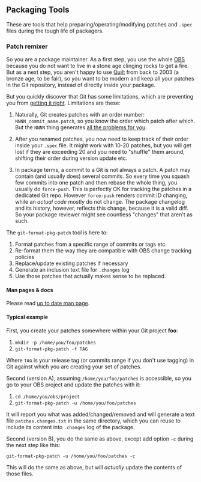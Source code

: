 ## Packaging Tools

These are tools that help preparing/operating/modifying patches and
`.spec` files during the tough life of packagers.

### Patch remixer

So you are a package maintainer. As a first step, you use the whole
[OBS](http://openbuildservice.org) because you do not want to live in
a stone age clinging rocks to get a fire. But as a next step, you
aren't happy to use [Quilt](http://savannah.nongnu.org/projects/quilt)
from back to 2003 (a bronze age, to be fair), so you want to
be modern and keep all your patches in the Git repository, instead of
directly inside your package.

But you quickly discover that Git has some limitations, which
are preventing you from
[getting it right](https://en.opensuse.org/openSUSE:Packaging_Patches_guidelines). Limitations
are these:

1. Naturally, Git creates patches with an order number:
   `NNNN_commit_name.patch`, so you know the order which patch after
   which. But the `NNNN` thing generates
   [all the problems for you](https://en.opensuse.org/openSUSE:Packaging_Patches_guidelines#Patch_naming). 

2. After you renamed patches, you now need to keep track of their
   order inside your `.spec` file. It might work with 10-20 patches,
   but you will get lost if they are exceeding 20 and you need to
   "shuffle" them around, shifting their order during version update
   etc.

3. In package terms, a commit to a Git is not always a patch. A patch
   may contain (and usually does) several commits. So every time you
   squash few commits into one patch and then rebase the whole
   thing, you usually do `force-push`. This is perfectly OK for
   tracking the patches in a dedicated Git repo. However `force-push`
   renders commit ID changing, while an _actual code_ mostly do not
   change. The package changelog and its history, however, reflects
   this change, because it is a valid diff. So your package reviewer
   might see countless "changes" that aren't as such.

The `git-format-pkg-patch` tool is here to:

1. Format patches from a specific range of commits or tags etc.
2. Re-format them the way they are compatible with OBS change tracking policies
3. Replace/update existing patches if necessary
4. Generate an inclusion text file for `.changes` log
5. Use those patches that actually makes sense to be replaced.

#### Man pages & docs

Please read [up to date man page](https://github.com/openSUSE/git-packaging-tools/blob/master/doc/git-format-pkg-patch.md).

#### Typical example

First, you create your patches somewhere within your Git project **foo**:

1. `mkdir -p /home/you/foo/patches`
2. `git-format-pkg-patch -f TAG`

Where `TAG` is your release tag (or commits range if you don't use
tagging) in Git against which you are creating your set of patches.

Second (version A), assuming `/home/you/foo/patches` is accessible, so
you go to your OBS project and update the patches with it:

1. `cd /home/you/obs/project`
2. `git-format-pkg-patch -u /home/you/foo/patches`

It will report you what was added/changed/removed and will generate a text file
`patches.changes.txt` in the same directory, which you can reuse to
include its content into `.changes` log of the package.

Second (version B), you do the same as above, except add option `-c`
during the next step like this:

`git-format-pkg-patch -u /home/you/foo/patches -c`

This will do the same as above, but will _actually_ update the
contents of those files.
